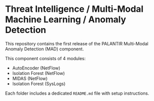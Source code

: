 # Threat Intelligence / Multi-Modal Machine Learning / Anomaly Detection

This repository contains the first release of the PALANTIR Multi-Modal Anomaly Detection (MAD) component.

This component consists of 4 modules:
- AutoEncoder (NetFlow)
- Isolation Forest (NetFlow)
- MIDAS (NetFlow)
- Isolation Forest (SysLogs)

Each folder includes a dedicated `README.md` file with setup instructions.

